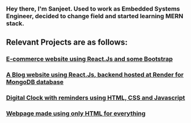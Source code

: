 ### Hey there, I'm Sanjeet. Used to work as Embedded Systems Engineer, decided to change field and started learning MERN stack. 


## Relevant Projects are as follows:


### [E-commerce website using React.Js and some Bootstrap](https://steady-jelly-24109c.netlify.app/)


### [A Blog website using React.Js, backend hosted at Render for MongoDB database](https://jocular-lebkuchen-0b0fb5.netlify.app/)


### [Digital Clock with reminders using HTML, CSS and Javascript](https://sanjeet0000.github.io/digital_clock/)


### [Webpage made using only HTML for everything](https://sanjeet0000.github.io/Backtracking-Project-by-Sanjeet/)

